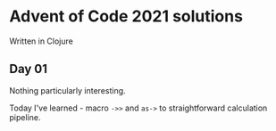 # Advent of Code 2021 solutions

Written in Clojure

## Day 01

Nothing particularly interesting. 

Today I've learned - macro `->>` and `as->` to straightforward calculation pipeline.